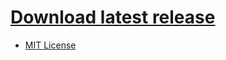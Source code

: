 # [Download latest release](https://github.com/RyuaNerin/Topmost/releases/latest)

- [MIT License](LICENSE.txt)
